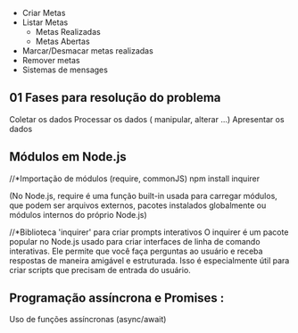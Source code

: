 - Criar Metas
- Listar Metas
  - Metas Realizadas
  - Metas Abertas
- Marcar/Desmacar metas realizadas
- Remover metas
- Sistemas de mensages

## 01 Fases para resolução do problema 

Coletar os dados
Processar os dados ( manipular, alterar ...)
Apresentar os dados 

## Módulos em Node.js

//*Importação de módulos (require, commonJS)
npm install inquirer

(No Node.js, require é uma função built-in usada para carregar módulos, que podem ser arquivos externos, pacotes instalados globalmente ou módulos internos do próprio Node.js)

//*Biblioteca 'inquirer' para criar prompts interativos
O inquirer é um pacote popular no Node.js usado para criar interfaces de linha de comando interativas. Ele permite que você faça perguntas ao usuário e receba respostas de maneira amigável e estruturada. Isso é especialmente útil para criar scripts que precisam de entrada do usuário.

## Programação assíncrona e Promises :
Uso de funções assíncronas (async/await)